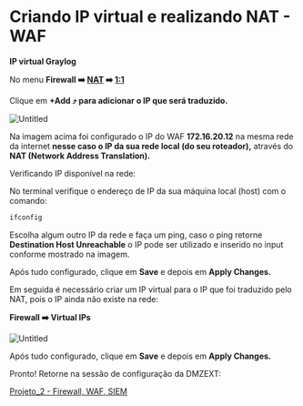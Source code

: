 # Criando IP virtual e realizando NAT - WAF

**IP virtual Graylog**

No menu  **Firewall ➡️ [NAT](http://192.168.56.10/firewall_nat.php) ➡️ [1:1](http://192.168.56.10/firewall_nat_1to1.php)**

Clique em **+Add ⤴️ para adicionar o IP que será traduzido.** 

![Untitled](Criando%20IP%20virtual%20e%20realizando%20NAT%20-%20WAF%2093024a647e7e4c39b264b6f9e5afe2a6/Untitled.png)

Na imagem acima foi configurado o IP do WAF **172.16.20.12** na mesma rede da internet **nesse caso o IP da sua rede local (do seu roteador),** através do **NAT (Network Address Translation).** 

Verificando IP disponível na rede: 

No terminal verifique o endereço de IP da sua máquina local (host) com o comando: 

```bash
ifconfig
```

Escolha algum outro IP da rede e faça um ping, caso o ping retorne **Destination Host Unreachable** o IP pode ser utilizado e inserido no input conforme mostrado na imagem. 

Após tudo configurado, clique em **Save** e depois em **Apply Changes.** 

Em seguida é necessário criar um IP virtual para o IP que foi traduzido pelo NAT, pois o IP ainda não existe na rede:

**Firewall ➡️ Virtual IPs**

![Untitled](Criando%20IP%20virtual%20e%20realizando%20NAT%20-%20WAF%2093024a647e7e4c39b264b6f9e5afe2a6/Untitled%201.png)

Após tudo configurado, clique em **Save** e depois em **Apply Changes.** 

Pronto! Retorne na sessão de configuração da DMZEXT: 

[Projeto_2 - Firewall, WAF, SIEM](../Projeto_2%20-%20Firewall,%20WAF,%20SIEM%20b9678ece1dc849258656670c38ca7246.md)